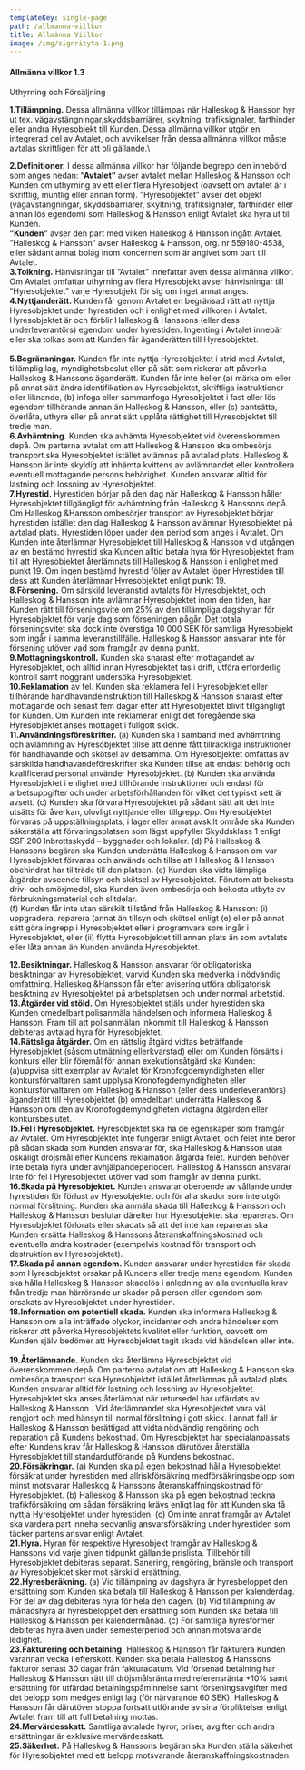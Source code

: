 ```yaml
---
templateKey: single-page
path: /allmanna-villkor
title: Allmänna Villkor
image: /img/signrityta-1.png
---
```

#### Allmänna villkor 1.3
Uthyrning och Försäljning

**1.Tillämpning.** Dessa allmänna villkor tillämpas när Halleskog & Hansson hyr ut tex. vägavstängningar,skyddsbarriärer, skyltning, trafiksignaler, farthinder eller andra Hyresobjekt till Kunden. Dessa allmänna villkor utgör en integrerad del av Avtalet, och avvikelser från dessa allmänna villkor måste avtalas skriftligen för att bli gällande.\

**2.Definitioner.** I dessa allmänna villkor har följande begrepp den innebörd som anges nedan:
**”Avtalet”** avser avtalet mellan Halleskog & Hansson och Kunden om uthyrning av ett eller flera Hyresobjekt (oavsett om avtalet är i skriftlig, muntlig eller annan form). ”Hyresobjektet” avser det objekt (vägavstängningar, skyddsbarriärer, skyltning, trafiksignaler, farthinder eller annan lös egendom) som Halleskog & Hansson enligt Avtalet ska hyra ut till Kunden. \
**”Kunden”** avser den part med vilken Halleskog & Hansson ingått Avtalet. ”Halleskog & Hansson” avser Halleskog & Hansson, org. nr 559180-4538, eller sådant annat bolag inom koncernen som är angivet som part till Avtalet.
\
**3.Tolkning.** Hänvisningar till ”Avtalet” innefattar även dessa allmänna villkor. Om Avtalet omfattar uthyrning av flera Hyresobjekt avser hänvisningar till ”Hyresobjektet” varje Hyresobjekt för sig om inget annat anges.
\
**4.Nyttjanderätt.** Kunden får genom Avtalet en begränsad rätt att nyttja Hyresobjektet under hyrestiden och i enlighet med villkoren i Avtalet. Hyresobjektet är och förblir Halleskog & Hanssons (eller dess underleverantörs) egendom under hyrestiden. Ingenting i Avtalet innebär eller ska tolkas som att Kunden får äganderätten till Hyresobjektet.\
\
**5.Begränsningar.** Kunden får inte nyttja Hyresobjektet i strid med Avtalet, tillämplig lag, myndighetsbeslut eller på sätt som riskerar att påverka Halleskog & Hanssons äganderätt. Kunden får inte heller (a) märka om eller på annat sätt ändra identifikation av Hyresobjektet, skriftliga instruktioner eller liknande, (b) infoga eller sammanfoga Hyresobjektet i fast eller lös egendom tillhörande annan än Halleskog & Hansson, eller (c) pantsätta, överlåta, uthyra eller på annat sätt upplåta rättighet till Hyresobjektet till tredje man.
\
**6.Avhämtning.** Kunden ska avhämta Hyresobjektet vid överenskommen depå. Om parterna avtalat om att Halleskog & Hansson ska ombesörja transport ska Hyresobjektet istället avlämnas på avtalad plats. Halleskog & Hansson är inte skyldig att inhämta kvittens av avlämnandet eller kontrollera eventuell mottagande persons behörighet. Kunden ansvarar alltid för lastning och lossning av Hyresobjektet.
\
**7.Hyrestid.** Hyrestiden börjar på den dag när Halleskog & Hansson håller Hyresobjektet tillgängligt för avhämtning från Halleskog & Hanssons depå. Om Halleskog &Hansson ombesörjer transport av Hyresobjektet börjar hyrestiden istället den dag Halleskog & Hansson avlämnar Hyresobjektet på avtalad plats.
Hyrestiden löper under den period som anges i Avtalet. Om Kunden inte återlämnar Hyresobjektet till Halleskog & Hansson vid utgången av en bestämd hyrestid ska Kunden alltid betala hyra för Hyresobjektet fram till att Hyresobjektet återlämnats till Halleskog & Hansson i enlighet med punkt 19.
Om ingen bestämd hyrestid följer av Avtalet löper Hyrestiden till dess att Kunden återlämnar Hyresobjektet enligt punkt 19.
\
**8.Försening.** Om särskild leveranstid avtalats för Hyresobjektet, och Halleskog & Hansson inte avlämnar Hyresobjektet inom den tiden, har Kunden rätt till förseningsvite om 25% av den tillämpliga dagshyran för Hyresobjektet för varje dag som förseningen pågår. Det totala förseningsvitet ska dock inte överstiga 10 000 SEK för samtliga Hyresobjekt som ingår i samma leveranstillfälle. Halleskog & Hansson ansvarar inte för försening utöver vad som framgår av denna punkt.
\
**9.Mottagningskontroll.** Kunden ska snarast efter mottagandet av Hyresobjektet, och alltid innan Hyresobjektet tas i drift, utföra erforderlig kontroll samt noggrant undersöka Hyresobjektet.
\
**10.Reklamation** av fel. Kunden ska reklamera fel i Hyresobjektet eller tillhörande handhavandeinstruktion till Halleskog & Hansson snarast efter mottagande och senast fem dagar efter att Hyresobjektet blivit tillgängligt för Kunden. Om Kunden inte reklamerar enligt det föregående ska Hyresobjektet anses mottaget i fullgott skick.
\
**11.Användningsföreskrifter.**
(a) Kunden ska i samband med avhämtning och avlämning av Hyresobjektet tillse att denne fått tillräckliga instruktioner för handhavande och skötsel av detsamma. Om Hyresobjektet omfattas av särskilda handhavandeföreskrifter ska Kunden tillse att endast behörig och kvalificerad personal använder Hyresobjektet.
(b) Kunden ska använda Hyresobjektet i enlighet med tillhörande instruktioner och endast för arbetsuppgifter och under arbetsförhållanden för vilket det typiskt sett är avsett.
(c) Kunden ska förvara Hyresobjektet på sådant sätt att det inte utsätts för åverkan, olovligt nyttjande eller tillgrepp. Om Hyresobjektet förvaras på uppställningsplats, i lager eller annat avskilt område ska Kunden säkerställa att förvaringsplatsen som lägst uppfyller Skyddsklass 1 enligt SSF 200 Inbrottsskydd – byggnader och lokaler.
(d) På Halleskog & Hanssons begäran ska Kunden underrätta Halleskog & Hansson om var Hyresobjektet förvaras och används och tillse att Halleskog & Hansson obehindrat har tillträde till den platsen.
(e) Kunden ska vidta lämpliga åtgärder avseende tillsyn och skötsel av Hyresobjektet. Förutom att bekosta driv- och smörjmedel, ska Kunden även ombesörja och bekosta utbyte av förbrukningsmaterial och slitdelar.\
(f) Kunden får inte utan särskilt tillstånd från Halleskog & Hansson: (i) uppgradera, reparera (annat än tillsyn och skötsel enligt (e) eller på annat sätt göra ingrepp i Hyresobjektet eller i programvara som ingår i Hyresobjektet, eller (ii) flytta Hyresobjektet till annan plats än som avtalats eller låta annan än Kunden använda Hyresobjektet.

**12.Besiktningar.** Halleskog & Hansson ansvarar för obligatoriska besiktningar av Hyresobjektet, varvid Kunden ska medverka i nödvändig omfattning. Halleskog &Hansson får efter avisering utföra obligatorisk besiktning av Hyresobjektet på arbetsplatsen och under normal arbetstid.
\
**13.Åtgärder vid stöld.** Om Hyresobjektet stjäls under hyrestiden ska Kunden omedelbart polisanmäla händelsen och informera Halleskog & Hansson. Fram till att polisanmälan inkommit till Halleskog & Hansson debiteras avtalad hyra för Hyresobjektet.
\
**14.Rättsliga åtgärder.** Om en rättslig åtgärd vidtas beträffande Hyresobjektet (såsom utmätning ellerkvarstad) eller om Kunden försätts i konkurs eller blir föremål för annan exekutionsåtgärd ska Kunden:
(a)uppvisa sitt exemplar av Avtalet för Kronofogdemyndigheten eller konkursförvaltaren samt upplysa Kronofogdemyndigheten eller konkursförvaltaren om Halleskog & Hansson (eller dess underleverantörs) äganderätt till Hyresobjektet
(b) omedelbart underrätta Halleskog & Hansson om den av Kronofogdemyndigheten vidtagna åtgärden eller konkursbeslutet.
\
**15.Fel i Hyresobjektet.** Hyresobjektet ska ha de egenskaper som framgår av Avtalet. Om Hyresobjektet inte fungerar enligt Avtalet, och felet inte beror på sådan skada som Kunden ansvarar för, ska Halleskog & Hansson utan oskäligt dröjsmål efter Kundens reklamation åtgärda felet. Kunden behöver inte betala hyra under avhjälpandeperioden. Halleskog & Hansson ansvarar inte för fel i Hyresobjektet utöver vad som framgår av denna punkt.
\
**16.Skada på Hyresobjektet.** Kunden ansvarar oberoende av vållande under hyrestiden för förlust av Hyresobjektet och för alla skador som inte utgör normal förslitning. Kunden ska anmäla skada till Halleskog & Hansson och Halleskog & Hansson beslutar därefter hur Hyresobjektet ska repareras. Om Hyresobjektet förlorats eller skadats så att det inte kan repareras ska Kunden ersätta Halleskog & Hanssons återanskaffningskostnad och eventuella andra kostnader (exempelvis kostnad för transport och destruktion av Hyresobjektet).
\
**17.Skada på annan egendom.** Kunden ansvarar under hyrestiden för skada som Hyresobjektet orsakar på Kundens eller tredje mans egendom. Kunden ska hålla Halleskog & Hansson skadelös i anledning av alla eventuella krav från tredje man härrörande ur skador på person eller egendom som orsakats av Hyresobjektet under hyrestiden.
\
**18.Information om potentiell skada.** Kunden ska informera Halleskog & Hansson om alla inträffade olyckor, incidenter och andra händelser som riskerar att påverka Hyresobjektets kvalitet eller funktion, oavsett om Kunden själv bedömer att Hyresobjektet tagit skada vid händelsen eller inte.\
\
**19.Återlämnande.** Kunden ska återlämna Hyresobjektet vid överenskommen depå. Om parterna avtalat om att Halleskog & Hansson ska ombesörja transport ska Hyresobjektet istället återlämnas på avtalad plats. Kunden ansvarar alltid för lastning och lossning av Hyresobjektet. Hyresobjektet ska anses återlämnat när retursedel har utfärdats av Halleskog & Hansson . Vid återlämnandet ska Hyresobjektet vara väl rengjort och med hänsyn till normal förslitning i gott skick. I annat fall är Halleskog & Hansson berättigad att vidta nödvändig rengöring och reparation på Kundens bekostnad. Om Hyresobjektet har specialanpassats efter Kundens krav får Halleskog & Hansson därutöver återställa Hyresobjektet till standardutförande på Kundens bekostnad.
\
**20.Försäkringar.**
(a) Kunden ska på egen bekostnad hålla Hyresobjektet försäkrat under hyrestiden med allriskförsäkring medförsäkringsbelopp som minst motsvarar Halleskog & Hanssons återanskaffningskostnad för Hyresobjektet.
(b) Halleskog & Hansson ska på egen bekostnad teckna trafikförsäkring om sådan försäkring krävs enligt lag för att Kunden ska få nyttja Hyresobjektet under hyrestiden.
(c) Om inte annat framgår av Avtalet ska vardera part inneha sedvanlig ansvarsförsäkring under hyrestiden som täcker partens ansvar enligt Avtalet.
\
**21.Hyra.** Hyran för respektive Hyresobjekt framgår av Halleskog & Hanssons vid varje given tidpunkt gällande prislista. Tillbehör till Hyresobjektet debiteras separat. Sanering, rengöring, bränsle och transport av Hyresobjektet sker mot särskild ersättning.
\
**22.Hyresberäkning.**
(a) Vid tillämpning av dagshyra är hyresbeloppet den ersättning som Kunden ska betala till Halleskog & Hansson per kalenderdag. För del av dag debiteras hyra för hela den dagen.
(b) Vid tillämpning av månadshyra är hyresbeloppet den ersättning som Kunden ska betala till Halleskog & Hansson per kalendermånad.
(c) För samtliga hyresformer debiteras hyra även under semesterperiod och annan motsvarande ledighet.
\
**23.Fakturering och betalning.** Halleskog & Hansson får fakturera Kunden varannan vecka i efterskott. Kunden ska betala Halleskog & Hanssons fakturor senast 30 dagar från fakturadatum. Vid försenad betalning har Halleskog & Hansson rätt till dröjsmålsränta med referensränta +10% samt ersättning för utfärdad betalningspåminnelse samt förseningsavgifter med det belopp som medges enligt lag (för närvarande 60 SEK). Halleskog & Hansson får därutöver stoppa fortsatt utförande av sina förpliktelser enligt Avtalet fram till att full betalning mottas.
\
**24.Mervärdesskatt.** Samtliga avtalade hyror, priser, avgifter och andra ersättningar är exklusive mervärdesskatt.
\
**25.Säkerhet.** På Halleskog & Hanssons begäran ska Kunden ställa säkerhet för Hyresobjektet med ett belopp motsvarande återanskaffningskostnaden.